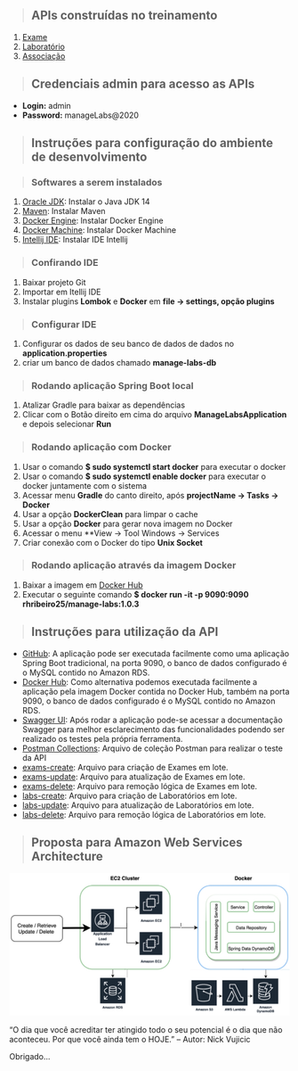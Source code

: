 > ## APIs construídas no treinamento

1. [Exame](./requirements/examination.md)
2. [Laboratório](./requirements/laboratory.md)
3. [Associação](./requirements/association.md)

> ## Credenciais admin para acesso as APIs

- **Login:** admin
- **Password:** manageLabs@2020

> ## Instruções para configuração do ambiente de desenvolvimento

> ### Softwares a serem instalados

1. [Oracle JDK](https://www.oracle.com/java/technologies/javase-downloads.html): Instalar o Java JDK 14
2. [Maven](https://maven.apache.org/download.cgi?Preferred=ftp://ftp.osuosl.org/pub/apache): Instalar Maven
3. [Docker Engine](https://docs.docker.com/docker-for-windows/install): Instalar Docker Engine
4. [Docker Machine](https://docs.docker.com/machine/install-machine/): Instalar Docker Machine
4. [Intellij IDE](https://www.jetbrains.com/pt-br/idea/download/#section=windows): Instalar IDE Intellij

> ### Confirando IDE

1. Baixar projeto Git
2. Importar em Itellij IDE
3. Instalar plugins **Lombok** e **Docker** em **file -> settings, opção plugins**

> ### Configurar IDE

1. Configurar os dados de seu banco de dados de dados no **application.properties**
2. criar um banco de dados chamado **manage-labs-db**

> ### Rodando aplicação Spring Boot local

1. Atalizar Gradle para baixar as dependências
2. Clicar com o Botão direito em cima do arquivo **ManageLabsApplication** e depois selecionar **Run**

> ### Rodando aplicação com Docker

1. Usar o comando **$ sudo systemctl start docker** para executar o docker
2. Usar o comando **$ sudo systemctl enable docker** para executar o docker juntamente com o sistema
3. Acessar menu **Gradle** do canto direito, após **projectName -> Tasks -> Docker**
4. Usar a opção **DockerClean** para limpar o cache
5. Usar a opção **Docker** para gerar nova imagem no Docker
6. Acessar o menu **View -> Tool Windows -> Services
7. Criar conexão com o Docker do tipo **Unix Socket**

> ### Rodando aplicação através da imagem Docker

1. Baixar a imagem em [Docker Hub](https://hub.docker.com/repository/docker/rhribeiro25/manage-labs)
2. Executar o seguinte comando **$ docker run -it -p 9090:9090 rhribeiro25/manage-labs:1.0.3**

> ## Instruções para utilização da API

- [GitHub](https://github.com/rhribeiro25/manageLabs): A aplicação pode ser executada facilmente como uma aplicação Spring Boot tradicional, na porta 9090, o banco de dados configurado é o MySQL contido no Amazon RDS.
- [Docker Hub](https://hub.docker.com/repository/docker/rhribeiro25/manage-labs): Como alternativa podemos executada facilmente a aplicação pela imagem Docker contida no Docker Hub, também na porta 9090, o banco de dados configurado é o MySQL contido no Amazon RDS.
- [Swagger UI](http://localhost:9090/swagger-ui.html): Após rodar a aplicação pode-se acessar a documentação Swagger para melhor esclarecimento das funcionalidades podendo ser realizado os testes pela própria ferramenta.
- [Postman Collections](src/main/resources/postmanCollection/manage-labs-postman-collections.json): Arquivo de coleção Postman para realizar o teste da API
- [exams-create](src/main/resources/files/csv/exams-create.csv): Arquivo para criação de Exames em lote.
- [exams-update](src/main/resources/files/csv/exams-update.csv): Arquivo para atualização de Exames em lote.
- [exams-delete](src/main/resources/files/csv/exams-delete.csv): Arquivo para remoção lógica de Exames em lote.
- [labs-create](src/main/resources/files/csv/labs-create.csv): Arquivo para criação de Laboratórios em lote.
- [labs-update](src/main/resources/files/csv/labs-update.csv): Arquivo para atualização de Laboratórios em lote.
- [labs-delete](src/main/resources/files/csv/labs-delete.csv): Arquivo para remoção lógica de Laboratórios em lote.

> ## Proposta para Amazon Web Services Architecture

![Diagrama da aplicação e serviços AWS utilizados](src/main/resources/images/manage-labs-architecture.jpg)




“O dia que você acreditar ter atingido todo o seu potencial é o dia que não aconteceu. Por que você ainda tem o HOJE.” – Autor: Nick Vujicic

Obrigado...
